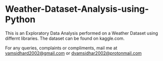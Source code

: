 # Weather-Dataset-Analysis-using-Python
This is an Exploratory Data Analysis performed on a Weather Dataset using differnt libraries. The dataset can be found on kaggle.com.

For any queries, complaints or compliments, mail me at vamsidhard2002@gmail.com or dvamsidhar2002@protonmail.com
